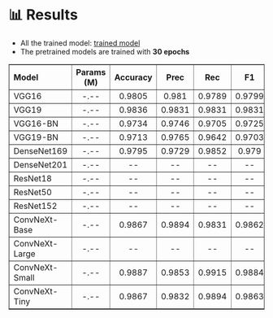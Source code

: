 # :bar_chart: **Results**
* All the trained model: [trained model](https://drive.google.com/drive/folders/1-Dy6xcKH9D5YBeYCav_PZyJwYeZPSnuq?usp=sharing)
* The pretrained models are trained with **30 epochs**

<table border>
    <tr align="center">
        <th align="left">Model</th>
        <!-- <th>Pretrained?</th> -->
        <th>Params (M)</th>
        <th>Accuracy</th>
        <th>Prec</th>
        <th>Rec</th>
        <th>F1</th>
        <th>Weights</th>
    </tr>
    <tr align="center">
        <td align="left">VGG16</td>
        <td>-.--</td>
        <td>0.9805</td>
        <td>0.981</td>
        <td>0.9789</td>
        <td>0.9799</td>
        <td><a href="https://drive.google.com/file/d/11g4Qdyt-dsjc-9ahDWKpLII3CKzGeKiE/view?usp=sharing">link</a></td>
    </tr>
    <tr align="center">
        <td  align="left">VGG19</td>
        <td>-.--</td>
        <td>0.9836</td>
        <td>0.9831</td>
        <td>0.9831</td>
        <td>0.9831</td>
        <td><a href="https://drive.google.com/file/d/1-QM-quWh8AVyPsbPKXuNFZuBbqsUop6W/view?usp=sharing">link</a></td>
    </tr>
    <tr align="center">
        <td  align="left">VGG16-BN</td>
        <td>-.--</td>
        <td>0.9734</td>
        <td>0.9746</td>
        <td>0.9705</td>
        <td>0.9725</td>
        <td><a href="https://drive.google.com/file/d/11P9hmqoUgCzCYtrrmoJTZC30PxxUF6ln/view?usp=sharing">link</a></td>
    </tr>
    <tr align="center">
        <td  align="left">VGG19-BN</td>
        <td>-.--</td>
        <td>0.9713</td>
        <td>0.9765</td>
        <td>0.9642</td>
        <td>0.9703</td>
        <td><a href="https://drive.google.com/file/d/11cAzmekS32dSOGIMiogq2m0cc7BQ903u/view?usp=drive_link">link</a></td>
    </tr>
    <tr align="center">
        <td  align="left">DenseNet169</td>
        <td>-.--</td>
        <td>0.9795</td>
        <td>0.9729</td>
        <td>0.9852</td>
        <td>0.979</td>
        <td><a href="https://drive.google.com/file/d/1ylcXT7KLCauX_eeITw2yv823mR5uXq2u/view?usp=sharing">link</a></td>
    </tr>
    <tr align="center">
        <td  align="left">DenseNet201</td>
        <td>-.--</td>
        <td>--</td>
        <td>--</td>
        <td>--</td>
        <td>--</td>
        <td><a href="">link</a></td>
    </tr>
    <tr align="center">
        <td  align="left">ResNet18</td>
        <td>-.--</td>
        <td>--</td>
        <td>--</td>
        <td>--</td>
        <td>--</td>
        <td><a href="">link</a></td>
    </tr>
    <tr align="center">
        <td  align="left">ResNet50</td>
        <td>-.--</td>
        <td>--</td>
        <td>--</td>
        <td>--</td>
        <td>--</td>
        <td><a href="">link</a></td>
    </tr>
    <tr align="center">
        <td  align="left">ResNet152</td>
        <td>-.--</td>
        <td>--</td>
        <td>--</td>
        <td>--</td>
        <td>--</td>
        <td><a href="">link</a></td>
    </tr>
    <tr align="center">
        <td  align="left">ConvNeXt-Base</td>
        <td>-.--</td>
        <td>0.9867</td>
        <td>0.9894</td>
        <td>0.9831</td>
        <td>0.9862</td>
        <td><a href="https://drive.google.com/file/d/1R_HF1Psv3qji10uMbPyd8OnTR9SGor3J/view?usp=drive_link">link</a></td>
    </tr>
    <tr align="center">
        <td  align="left">ConvNeXt-Large</td>
        <td>-.--</td>
        <td>--</td>
        <td>--</td>
        <td>--</td>
        <td>--</td>
        <td><a href="">link</a></td>
    </tr>
    <tr align="center">
        <td  align="left">ConvNeXt-Small</td>
        <td>-.--</td>
        <td>0.9887</td>
        <td>0.9853</td>
        <td>0.9915</td>
        <td>0.9884</td>
        <td><a href="https://drive.google.com/file/d/1-BONvtmHbzxgoJvgxQ1Nt442iIWvZU0Z/view?usp=drive_link">link</a></td>
    </tr>
    <tr align="center">
        <td  align="left">ConvNeXt-Tiny</td>
        <td>-.--</td>
        <td>0.9867</td>
        <td>0.9832</td>
        <td>0.9894</td>
        <td>0.9863</td>
        <td><a href="https://drive.google.com/file/d/10rCsarUFijUzz3roSN1bi5-mfz_37c2o/view?usp=sharing">link</a></td>
    </tr>
</table>